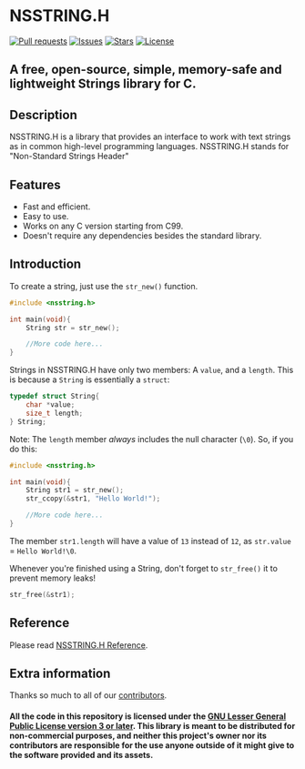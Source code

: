 # NSSTRING.H
[![Pull requests](https://img.shields.io/badge/dynamic/json.svg?label=pull%20requests&style=for-the-badge&color=limegreen&url=https://codeberg.org/api/v1/repos/Autumn64/nsstring.h&query=open_pr_counter)](https://codeberg.org/Autumn64/nsstring.h/pulls)
[![Issues](https://img.shields.io/badge/dynamic/json.svg?label=issues&style=for-the-badge&color=red&url=https://codeberg.org/api/v1/repos/Autumn64/nsstring.h&query=open_issues_count)](https://codeberg.org/Autumn64/nsstring.h/issues)
[![Stars](https://img.shields.io/badge/dynamic/json.svg?label=stars&style=for-the-badge&color=yellow&url=https://codeberg.org/api/v1/repos/Autumn64/nsstring.h&query=stars_count)](https://codeberg.org/Autumn64/nsstring.h)
[![License](https://img.shields.io/badge/license-LGPL_v3-blue?label=license&style=for-the-badge&url=)](https://codeberg.org/Autumn64/nsstring.h/src/branch/main/LICENSE.txt)
## A free, open-source, simple, memory-safe and lightweight Strings library for C.

## Description
NSSTRING.H is a library that provides an interface to work with text strings as in common high-level programming languages. NSSTRING.H stands for "Non-Standard Strings Header"

## Features
- Fast and efficient.
- Easy to use.
- Works on any C version starting from C99.
- Doesn't require any dependencies besides the standard library.

## Introduction
To create a string, just use the `str_new()` function.
```c
#include <nsstring.h>

int main(void){
    String str = str_new();

    //More code here...
}
```
Strings in NSSTRING.H have only two members: A `value`, and a `length`. This is because a `String` is essentially a `struct`:
```c
typedef struct String{
	char *value;
	size_t length;
} String;
```

Note: The `length` member _always_ includes the null character (`\0`). So, if you do this:
```c
#include <nsstring.h>

int main(void){
    String str1 = str_new();
    str_ccopy(&str1, "Hello World!");

    //More code here...
}
```
The member `str1.length` will have a value of `13` instead of `12`, as `str.value` = `Hello World!\0`.

Whenever you're finished using a String, don't forget to `str_free()` it to prevent memory leaks!
```c
str_free(&str1);
```

## Reference
Please read [NSSTRING.H Reference](REFERENCE.md).

## Extra information
Thanks so much to all of our [contributors](https://codeberg.org/Autumn64/nsstring.h/activity/yearly).

#### All the code in this repository is licensed under the [GNU Lesser General Public License version 3 or later](LICENSE). This library is meant to be distributed for non-commercial purposes, and neither this project's owner nor its contributors are responsible for the use anyone outside of it might give to the software provided and its assets.
